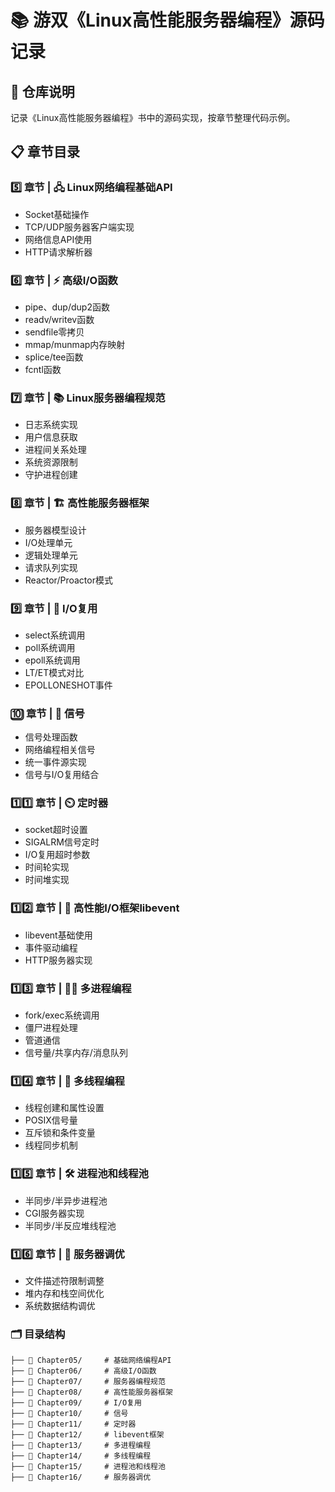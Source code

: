# 📚 游双《Linux高性能服务器编程》源码记录

## 📖 仓库说明

记录《Linux高性能服务器编程》书中的源码实现，按章节整理代码示例。

## 📋 章节目录

### 5️⃣ 章节 | 🖧 Linux网络编程基础API
- Socket基础操作
- TCP/UDP服务器客户端实现
- 网络信息API使用
- HTTP请求解析器

### 6️⃣ 章节 | ⚡ 高级I/O函数
- pipe、dup/dup2函数
- readv/writev函数
- sendfile零拷贝
- mmap/munmap内存映射
- splice/tee函数
- fcntl函数

### 7️⃣ 章节 | 📚 Linux服务器编程规范
- 日志系统实现
- 用户信息获取
- 进程间关系处理
- 系统资源限制
- 守护进程创建

### 8️⃣ 章节 | 🏗️ 高性能服务器框架
- 服务器模型设计
- I/O处理单元
- 逻辑处理单元
- 请求队列实现
- Reactor/Proactor模式

### 9️⃣ 章节 | 🔁 I/O复用
- select系统调用
- poll系统调用
- epoll系统调用
- LT/ET模式对比
- EPOLLONESHOT事件

### 🔟 章节 | 🚦 信号
- 信号处理函数
- 网络编程相关信号
- 统一事件源实现
- 信号与I/O复用结合

### 1️⃣1️⃣ 章节 | ⏲️ 定时器
- socket超时设置
- SIGALRM信号定时
- I/O复用超时参数
- 时间轮实现
- 时间堆实现

### 1️⃣2️⃣ 章节 | 🧰 高性能I/O框架libevent
- libevent基础使用
- 事件驱动编程
- HTTP服务器实现

### 1️⃣3️⃣ 章节 | 🏃‍♂️ 多进程编程
- fork/exec系统调用
- 僵尸进程处理
- 管道通信
- 信号量/共享内存/消息队列

### 1️⃣4️⃣ 章节 | 🔀 多线程编程
- 线程创建和属性设置
- POSIX信号量
- 互斥锁和条件变量
- 线程同步机制

### 1️⃣5️⃣ 章节 | 🛠️ 进程池和线程池
- 半同步/半异步进程池
- CGI服务器实现
- 半同步/半反应堆线程池

### 1️⃣6️⃣ 章节 | 🚀 服务器调优
- 文件描述符限制调整
- 堆内存和栈空间优化
- 系统数据结构调优

### 🗂️ 目录结构
```text
├── 📁 Chapter05/     # 基础网络编程API
├── 📁 Chapter06/     # 高级I/O函数
├── 📁 Chapter07/     # 服务器编程规范  
├── 📁 Chapter08/     # 高性能服务器框架
├── 📁 Chapter09/     # I/O复用
├── 📁 Chapter10/     # 信号
├── 📁 Chapter11/     # 定时器
├── 📁 Chapter12/     # libevent框架
├── 📁 Chapter13/     # 多进程编程
├── 📁 Chapter14/     # 多线程编程
├── 📁 Chapter15/     # 进程池和线程池
├── 📁 Chapter16/     # 服务器调优
```
